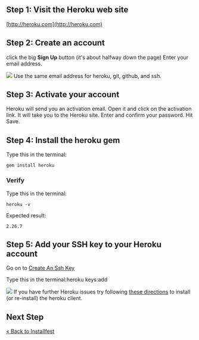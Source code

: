 ## Step 1: Visit the Heroku web site
[http://heroku.com](http://heroku.com)

## Step 2: Create an account
click the big **Sign Up** button (it's about halfway down the page)
Enter your email address.

![](/images/warning.png) Use the same email address for heroku, git, github, and ssh.

## Step 3: Activate your account
Heroku will send you an activation email. Open it and click on the activation link. It will take you to the Heroku site. Enter and confirm your password. Hit Save.

## Step 4: Install the heroku gem
Type this in the terminal:

```text
gem install heroku
```

### Verify
Type this in the terminal:

```text
heroku -v
```
Expected result:

```text
2.26.7
```

## Step 5: Add your SSH key to your Heroku account
Go on to [Create An Ssh Key](create_an_ssh_key)

Type this in the terminal:heroku keys:add

![](/images/info.png) If you have further Heroku issues try following 
[these directions](http://support.heroku.com/forums/43117/entries/32505) to install (or re-install) the heroku client.

## Next Step
[« Back to Installfest](/ruby_from_scratch)
